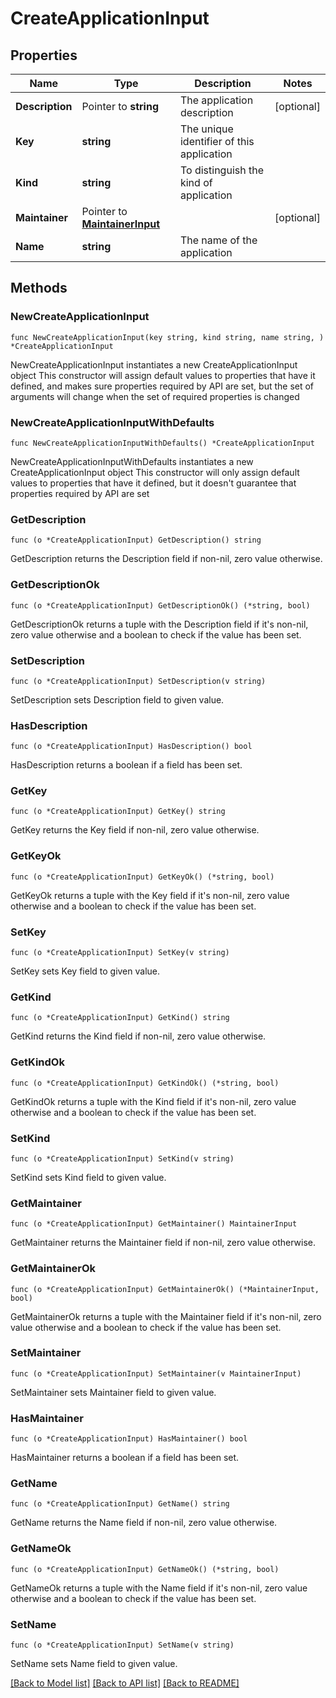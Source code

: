 # CreateApplicationInput

## Properties

Name | Type | Description | Notes
------------ | ------------- | ------------- | -------------
**Description** | Pointer to **string** | The application description | [optional] 
**Key** | **string** | The unique identifier of this application | 
**Kind** | **string** | To distinguish the kind of application | 
**Maintainer** | Pointer to [**MaintainerInput**](MaintainerInput.md) |  | [optional] 
**Name** | **string** | The name of the application | 

## Methods

### NewCreateApplicationInput

`func NewCreateApplicationInput(key string, kind string, name string, ) *CreateApplicationInput`

NewCreateApplicationInput instantiates a new CreateApplicationInput object
This constructor will assign default values to properties that have it defined,
and makes sure properties required by API are set, but the set of arguments
will change when the set of required properties is changed

### NewCreateApplicationInputWithDefaults

`func NewCreateApplicationInputWithDefaults() *CreateApplicationInput`

NewCreateApplicationInputWithDefaults instantiates a new CreateApplicationInput object
This constructor will only assign default values to properties that have it defined,
but it doesn't guarantee that properties required by API are set

### GetDescription

`func (o *CreateApplicationInput) GetDescription() string`

GetDescription returns the Description field if non-nil, zero value otherwise.

### GetDescriptionOk

`func (o *CreateApplicationInput) GetDescriptionOk() (*string, bool)`

GetDescriptionOk returns a tuple with the Description field if it's non-nil, zero value otherwise
and a boolean to check if the value has been set.

### SetDescription

`func (o *CreateApplicationInput) SetDescription(v string)`

SetDescription sets Description field to given value.

### HasDescription

`func (o *CreateApplicationInput) HasDescription() bool`

HasDescription returns a boolean if a field has been set.

### GetKey

`func (o *CreateApplicationInput) GetKey() string`

GetKey returns the Key field if non-nil, zero value otherwise.

### GetKeyOk

`func (o *CreateApplicationInput) GetKeyOk() (*string, bool)`

GetKeyOk returns a tuple with the Key field if it's non-nil, zero value otherwise
and a boolean to check if the value has been set.

### SetKey

`func (o *CreateApplicationInput) SetKey(v string)`

SetKey sets Key field to given value.


### GetKind

`func (o *CreateApplicationInput) GetKind() string`

GetKind returns the Kind field if non-nil, zero value otherwise.

### GetKindOk

`func (o *CreateApplicationInput) GetKindOk() (*string, bool)`

GetKindOk returns a tuple with the Kind field if it's non-nil, zero value otherwise
and a boolean to check if the value has been set.

### SetKind

`func (o *CreateApplicationInput) SetKind(v string)`

SetKind sets Kind field to given value.


### GetMaintainer

`func (o *CreateApplicationInput) GetMaintainer() MaintainerInput`

GetMaintainer returns the Maintainer field if non-nil, zero value otherwise.

### GetMaintainerOk

`func (o *CreateApplicationInput) GetMaintainerOk() (*MaintainerInput, bool)`

GetMaintainerOk returns a tuple with the Maintainer field if it's non-nil, zero value otherwise
and a boolean to check if the value has been set.

### SetMaintainer

`func (o *CreateApplicationInput) SetMaintainer(v MaintainerInput)`

SetMaintainer sets Maintainer field to given value.

### HasMaintainer

`func (o *CreateApplicationInput) HasMaintainer() bool`

HasMaintainer returns a boolean if a field has been set.

### GetName

`func (o *CreateApplicationInput) GetName() string`

GetName returns the Name field if non-nil, zero value otherwise.

### GetNameOk

`func (o *CreateApplicationInput) GetNameOk() (*string, bool)`

GetNameOk returns a tuple with the Name field if it's non-nil, zero value otherwise
and a boolean to check if the value has been set.

### SetName

`func (o *CreateApplicationInput) SetName(v string)`

SetName sets Name field to given value.



[[Back to Model list]](../README.md#documentation-for-models) [[Back to API list]](../README.md#documentation-for-api-endpoints) [[Back to README]](../README.md)



